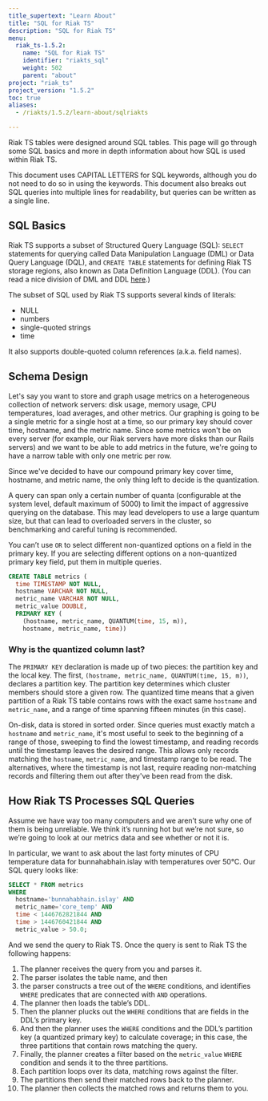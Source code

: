 ```yaml
---
title_supertext: "Learn About"
title: "SQL for Riak TS"
description: "SQL for Riak TS"
menu:
  riak_ts-1.5.2:
    name: "SQL for Riak TS"
    identifier: "riakts_sql"
    weight: 502
    parent: "about"
project: "riak_ts"
project_version: "1.5.2"
toc: true
aliases:
  - /riakts/1.5.2/learn-about/sqlriakts

---
```



[stackoverflow]: http://stackoverflow.com/questions/2578194/what-is-ddl-and-dml

Riak TS tables were designed around SQL tables. This page will go through some SQL basics and more in depth information about how SQL is used within Riak TS.  

This document uses CAPITAL LETTERS for SQL keywords, although you do not need to do so in using the keywords. This document also breaks out SQL queries into multiple lines for readability, but queries can be written as a single line.

## SQL Basics

Riak TS supports a subset of Structured Query Language (SQL): `SELECT` statements for querying called Data Manipulation Language (DML) or Data Query Language (DQL), and `CREATE TABLE` statements for defining Riak TS storage regions, also known as Data Definition Language (DDL). (You can read a nice division of DML and DDL [here][stackoverflow].)

The subset of SQL used by Riak TS supports several kinds of literals: 

* NULL
* numbers 
* single-quoted strings
* time

It also supports double-quoted column references (a.k.a. field names).


## Schema Design

Let's say you want to store and graph usage metrics on a heterogeneous collection of network servers: disk usage, memory usage, CPU temperatures, load averages, and other metrics. Our graphing is going to be a single metric for a single host at a time, so our primary key should cover time, hostname, and the metric name. Since some metrics won't be on every server (for example, our Riak servers have more disks than our Rails servers) and we want to be able to add metrics in the future, we're going to have a narrow table with only one metric per row.

Since we've decided to have our compound primary key cover time, hostname, and metric name, the only thing left to decide is the quantization.

A query can span only a certain number of quanta (configurable at the system level, default maximum of 5000) to limit the impact of aggressive querying on the database. This may lead developers to use a large quantum size, but that can lead to overloaded servers in the cluster, so benchmarking and careful tuning is recommended.

You can’t use `OR` to select different non-quantized options on a field in the primary key. If you are selecting different options on a non-quantized primary key field, put them in multiple queries.

```sql
CREATE TABLE metrics (
  time TIMESTAMP NOT NULL,
  hostname VARCHAR NOT NULL,
  metric_name VARCHAR NOT NULL,
  metric_value DOUBLE,
  PRIMARY KEY (
    (hostname, metric_name, QUANTUM(time, 15, m)),
    hostname, metric_name, time))
```


### Why is the quantized column last?

The `PRIMARY KEY` declaration is made up of two pieces: the partition key and the local key. The first, `(hostname, metric_name, QUANTUM(time, 15, m))`, declares a partition key. The partition key determines which cluster members should store a given row. The quantized time means that a given partition of a Riak TS table contains rows with the exact same `hostname` and `metric_name`, and a range of time spanning fifteen minutes (in this case).

On-disk, data is stored in sorted order. Since queries must exactly match a `hostname` and `metric_name`, it's most useful to seek to the beginning of a range of those, sweeping to find the lowest timestamp, and reading records until the timestamp leaves the desired range. This allows only records matching the `hostname`, `metric_name`, and timestamp range to be read. The alternatives, where the timestamp is not last, require reading non-matching records and filtering them out after they've been read from the disk.


## How Riak TS Processes SQL Queries

Assume we have way too many computers and we aren’t sure why one of them is being unreliable. We think it’s running hot but we’re not sure, so we’re going to look at our metrics data and see whether or not it is.

In particular, we want to ask about the last forty minutes of CPU temperature data for bunnahabhain.islay with temperatures over 50°C. Our SQL query looks like:

```sql
SELECT * FROM metrics 
WHERE
  hostname='bunnahabhain.islay' AND
  metric_name='core_temp' AND
  time < 1446762821844 AND
  time > 1446760421844 AND
  metric_value > 50.0;
```

And we send the query to Riak TS. Once the query is sent to Riak TS the following happens:

1. The planner receives the query from you and parses it.
2. The parser isolates the table name, and then 
3. the parser constructs a tree out of the `WHERE` conditions, and identifies `WHERE` predicates that are connected with `AND` operations.
3. The planner then loads the table’s DDL.
4. Then the planner plucks out the `WHERE` conditions that are fields in the DDL’s primary key.
5. And then the planner uses the `WHERE` conditions and the DDL’s partition key (a quantized primary key) to calculate coverage; in this case, the three partitions that contain rows matching the query.
6. Finally, the planner creates a filter based on the `metric_value` `WHERE` condition and sends it to the three partitions.
7. Each partition loops over its data, matching rows against the filter.
8. The partitions then send their matched rows back to the planner.
9. The planner then collects the matched rows and returns them to you.

